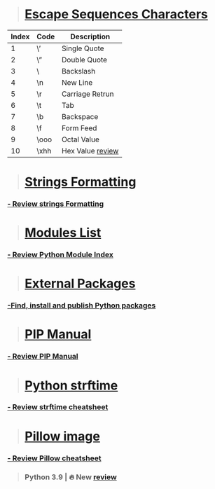 
># [Escape Sequences Characters](https://github.com/ShehabShaat/Python/blob/master/pythonProject/Escape_Sequences_Characters.py)
| Index | Code | Description |
| --- | --- | --- |
| 1 | \’ | Single Quote |
| 2 | \” | Double Quote |
| 3 | \\ | Backslash | 
| 4 | \n | New Line |
| 5 | \r | Carriage Retrun |
| 6 | \t | Tab |
| 7 | \b | Backspace |
| 8 | \f | Form Feed | 
| 9 | \ooo | Octal Value |
|10 | \xhh | Hex Value [review](https://www.freecodecamp.org/news/ascii-table-hex-to-ascii-value-character-code-chart-2/) | 


># [Strings Formatting](https://github.com/ShehabShaat/Python-Lec/blob/master/tutorial/Formatting.py)
### [- Review strings Formatting](https://pyformat.info/)

># [Modules List](https://github.com/ShehabShaat/Python-Lec/blob/master/tutorial/BuiltInModules.py)
### [- Review Python Module Index](https://docs.python.org/3.9/py-modindex.html)

># [External Packages](https://github.com/ShehabShaat/Python-Lec/blob/master/tutorial/BuiltInModules.py)
### [-Find, install and publish Python packages](https://pypi.org/)

># [PIP Manual](https://github.com/ShehabShaat/Python-Lec/blob/master/tutorial/BuiltInModules.py)
### [- Review PIP Manual](https://pip.pypa.io/en/stable/reference/pip_install/)

># [Python strftime](https://github.com/ShehabShaat/Python-Lec/blob/master/tutorial/DateAndTime.py)
### [- Review strftime cheatsheet](https://strftime.org/)

># [Pillow image ](https://github.com/ShehabShaat/Python-Lec/blob/master/tutorial/imageManipulation.py)
### [- Review Pillow cheatsheet](https://pillow.readthedocs.io/en/stable/handbook/tutorial.html)
[//]: # (># [Python 3.9 | 🔥]&#40;&#41;)
> ### Python 3.9 | 🔥 New [review](https://www.youtube.com/watch?v=wGd0fdJ7cnY)